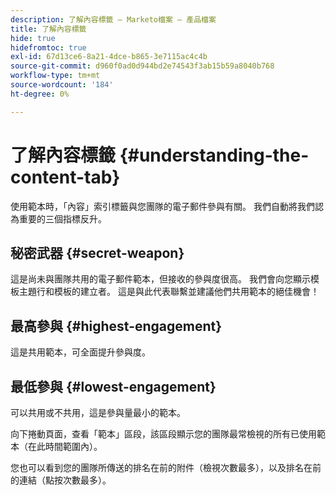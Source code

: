 ```yaml
---
description: 了解內容標籤 — Marketo檔案 — 產品檔案
title: 了解內容標籤
hide: true
hidefromtoc: true
exl-id: 67d13ce6-8a21-4dce-b865-3e7115ac4c4b
source-git-commit: d960f0ad0d944bd2e74543f3ab15b59a8040b768
workflow-type: tm+mt
source-wordcount: '184'
ht-degree: 0%

---
```


# 了解內容標籤 {#understanding-the-content-tab}

使用範本時，「內容」索引標籤與您團隊的電子郵件參與有關。 我們自動將我們認為重要的三個指標反升。

## 秘密武器 {#secret-weapon}

這是尚未與團隊共用的電子郵件範本，但接收的參與度很高。 我們會向您顯示模板主題行和模板的建立者。 這是與此代表聯繫並建議他們共用範本的絕佳機會！

## 最高參與 {#highest-engagement}

這是共用範本，可全面提升參與度。

## 最低參與 {#lowest-engagement}

可以共用或不共用，這是參與量最小的範本。

向下捲動頁面，查看「範本」區段，該區段顯示您的團隊最常檢視的所有已使用範本（在此時間範圍內）。

您也可以看到您的團隊所傳送的排名在前的附件（檢視次數最多），以及排名在前的連結（點按次數最多）。

